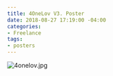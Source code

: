```yaml
---
title: 4OneLov V3. Poster
date: 2018-08-27 17:19:00 -04:00
categories:
- Freelance
tags:
- posters
---
```


![4onelov.jpg](/uploads/4onelov.jpg)